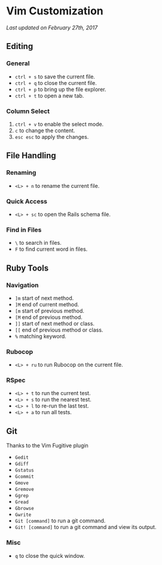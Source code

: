 # Vim Customization

_Last updated on February 27th, 2017_

## Editing

### General

+ `ctrl + s` to save the current file.
+ `ctrl + q` to close the current file.
+ `ctrl + p` to bring up the file explorer.
+ `ctrl + t` to open a new tab.

### Column Select

1. `ctrl + v` to enable the select mode.
1. `c` to change the content.
1. `esc esc` to apply the changes.

## File Handling

### Renaming

+ `<L> + n` to rename the current file.

### Quick Access

+ `<L> + sc` to open the Rails schema file.

### Find in Files

+ `\` to search in files.
+ `F` to find current word in files.

## Ruby Tools

### Navigation

+ `]m` start of next method.
+ `]M` end of current method.
+ `[m` start of previous method.
+ `[M` end of previous method.
+ `]]` start of next method or class.
+ `[[` end of previous method or class.
+ `%` matching keyword.

### Rubocop

+ `<L> + ru` to run Rubocop on the current file.

### RSpec

+ `<L> + t` to run the current test.
+ `<L> + s` to run the nearest test.
+ `<L> + l` to re-run the last test.
+ `<L> + a` to run all tests.

## Git

Thanks to the Vim Fugitive plugin

+ `Gedit`
+ `Gdiff`
+ `Gstatus`
+ `Gcommit`
+ `Gmove`
+ `Gremove`
+ `Ggrep`
+ `Gread`
+ `Gbrowse`
+ `Gwrite`
+ `Git [command]` to run a git command.
+ `Git! [command]` to run a git command and view its output.

### Misc

+ `q` to close the quick window.
